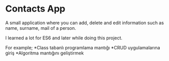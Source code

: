 # Contacts App
A small application where you can add, delete and edit information such as name, surname, mail of a person.

I learned a lot for ES6 and later while doing this project.

For example;
*Class tabanlı programlama mantığı
*CRUD uygulamalarına giriş
*Algoritma mantığını geliştirmek
